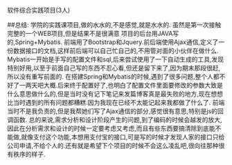 软件综合实践项目(3人)

##总结:
  学院的实践课项目,做的水水的,不是感觉,就是水水的.
  虽然是第一次接触完整的一个WEB项目,但是结果不是很满意
  项目的后台用JAVA写的,Spring+Mybatis. 前端用了Bootstrap和Jquery.前后端使用Ajax通信,定义了一份数据接口的文档,这样前后端可以自己忙自己的,不用管对面的小伙伴在做什么.
  Mybatis一开始是手写的配置文件和sql,后来尝试使用了一下自动生成的工具,发现特别好用,以至于前面自己写的东西不忍心看,但还是留下来了,因为期末那段很赶,所以没有重写前面的.
  在搭建Spring和Mybatis的时候,遇到了很多问题,整个人都不好了一两天吧大概.后来终于配置好了,也明白了配置文件里面要修改的参数大致是什么意思做什么的,但是当时没有记下笔记来发篇博客真是最失败的地方,现在想想比当时遇到的所有问题都糟糕.因为我现在已经不太能记起来我都做了什么了.
  前端当时不是我负责的,但是我帮她们写了Ajax通信的部分,感觉很有意思,特别是js的回调函数.
  总的来说,需求分析和设计阶段产生的问题,到了编码的时候会越发的放大,因此在分析需求和设计的时候一定要考虑又考虑,而且有些东西要搞清除到底能不能做,就像支付这个功能,本想用支付宝的接口,可是写的时候才发现人家的接口只给公司申请,不给个人的.还有就是希望下个项目的时候不会这么凌乱吧,很向往那种很有秩序的样子.
